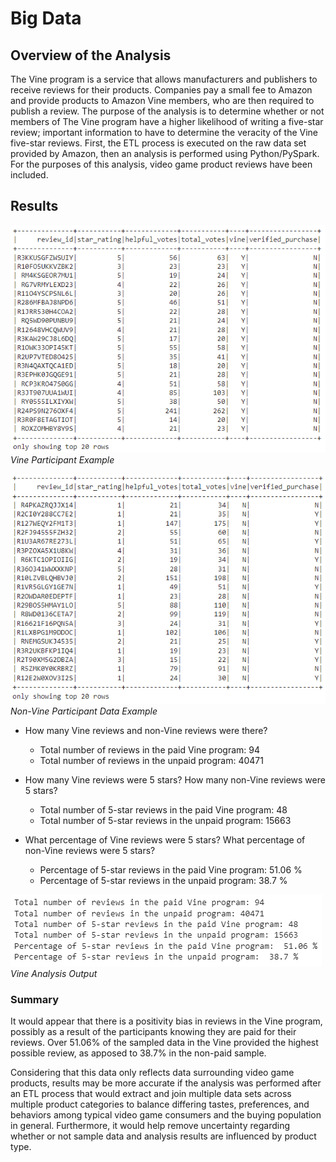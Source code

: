 # Big Data

## Overview of the Analysis
The Vine program is a service that allows manufacturers and publishers to receive reviews for their products. Companies pay a small fee to Amazon and provide products to Amazon Vine members, who are then required to publish a review. The purpose of the analysis is to determine whether or not members of The Vine program have a higher likelihood of writing a five-star review; important information to have to determine the veracity of the Vine five-star reviews.  First, the ETL process is executed on the raw data set provided by Amazon, then an analysis is performed using Python/PySpark.  For the purposes of this analysis, video game product reviews have been included.

## Results
![Vine Participant Data Example](YVine.PNG)  
*Vine Participant Example*  

![Non-Vine Participant Data Example](NVine.PNG)  
*Non-Vine Participant Data Example*  

* How many Vine reviews and non-Vine reviews were there?  
  * Total number of reviews in the paid Vine program: 94  
  * Total number of reviews in the unpaid program: 40471  

* How many Vine reviews were 5 stars? How many non-Vine reviews were 5 stars?  
  * Total number of 5-star reviews in the paid Vine program: 48
  * Total number of 5-star reviews in the unpaid program: 15663

* What percentage of Vine reviews were 5 stars? What percentage of non-Vine reviews were 5 stars?  
  * Percentage of 5-star reviews in the paid Vine program:  51.06 %
  * Percentage of 5-star reviews in the unpaid program:  38.7 %

![Vine Analysis Output](VineAnalysis.PNG)  
*Vine Analysis Output*

### Summary  
It would appear that there is a positivity bias in reviews in the Vine program, possibly as a result of the participants knowing they are paid for their reviews.  Over 51.06% of the sampled data in the Vine provided the highest possible review, as apposed to 38.7% in the non-paid sample.

Considering that this data only reflects data surrounding video game products, results may be more accurate if the analysis was performed after an ETL process that would extract and join multiple data sets across multiple product categories to balance differing tastes, preferences, and behaviors among typical video game consumers and the buying population in general.  Furthermore, it would help remove uncertainty regarding whether or not sample data and analysis results are influenced by product type.

